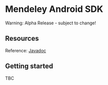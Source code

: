 # Mendeley Android SDK #

Warning: Alpha Release - subject to change!

## Resources ##

Reference: [Javadoc](http://mendeley.github.io/mendeley-android-sdk/)

## Getting started ##

TBC
